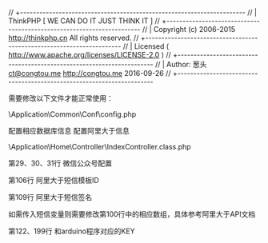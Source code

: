 // +----------------------------------------------------------------------
// | ThinkPHP [ WE CAN DO IT JUST THINK IT ]
// +----------------------------------------------------------------------
// | Copyright (c) 2006-2015 http://thinkphp.cn All rights reserved.
// +----------------------------------------------------------------------
// | Licensed ( http://www.apache.org/licenses/LICENSE-2.0 )
// +----------------------------------------------------------------------
// | Author: 葱头 <ct@congtou.me> <http://congtou.me>  2016-09-26
// +----------------------------------------------------------------------

需要修改以下文件才能正常使用：

\Application\Common\Conf\config.php

  配置相应数据库信息
  配置阿里大于信息

\Application\Home\Controller\IndexController.class.php

第29、30、31行  微信公众号配置

第106行  阿里大于短信模板ID

第109行  阿里大于短信签名

如需传入短信变量则需要修改第100行中的相应数组，具体参考阿里大于API文档

第122、199行  和arduino程序对应的KEY
